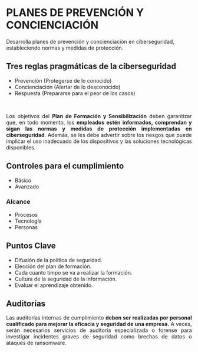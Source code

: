 # PLANES DE PREVENCIÓN Y CONCIENCIACIÓN
Desarrolla planes de prevención y concienciación en ciberseguridad, estableciendo normas y medidas de protección.

## Tres reglas pragmáticas de la ciberseguridad
- Prevención (Protegerse de lo conocido)
- Concienciación (Alertar de lo desconocido)
- Respuesta (Prepararse para el peor de los casos)
<br>

<p align="justify"> Los objetivos del <strong>Plan de Formación y Sensibilización</strong> deben garantizar que, en todo momento, los <strong>empleados estén informados, comprendan y sigan las normas y medidas de protección implementadas en ciberseguridad</strong>. Además, se les debe advertir sobre los riesgos que puede implicar el uso inadecuado de los dispositivos y las soluciones tecnológicas disponibles. </p>

## Controles para el cumplimiento

- Básico
- Avanzado

### Alcance
- Procesos
- Tecnología
- Personas

## Puntos Clave
- Difusión de la política de seguridad.
- Elección del plan de formación.
- Cada cuanto timpo se va a realizar la formación.
- Cultura de la seguridad de la información.
- Evaluar el aprendizaje obtenido.

## Auditorías

<p align="justify">Las auditorías internas de cumplimiento <strong>deben ser realizadas por personal cualificado para mejorar la eficacia y seguridad de una empresa.</strong> A veces, serán necesarios servicios de auditoría especializada o forense para investigar incidentes graves de seguridad como brechas de datos o ataques de ransomware.</p>
